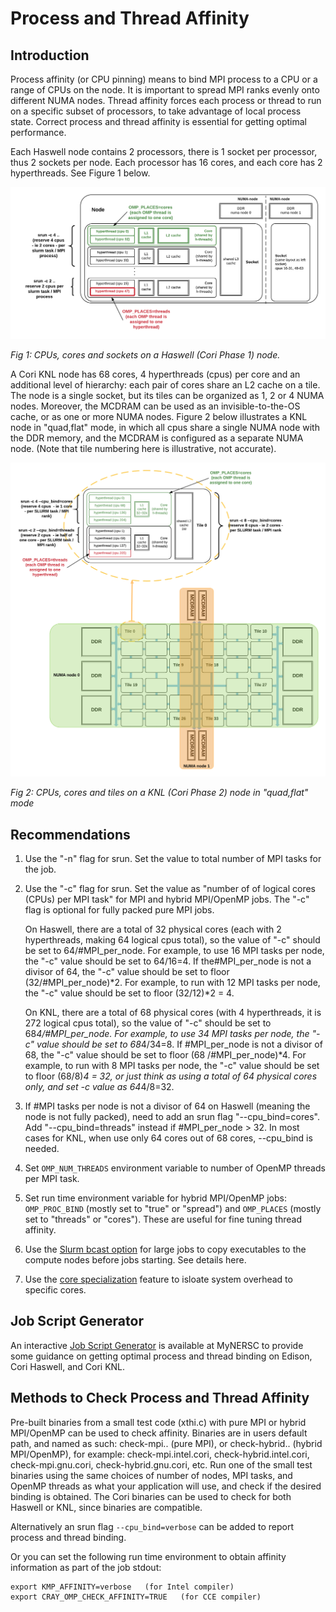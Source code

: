 # Process and Thread Affinity

## Introduction

Process affinity (or CPU pinning) means to bind MPI process to a CPU
or a range of CPUs on the node.  It is important to spread MPI ranks
evenly onto different NUMA nodes. Thread affinity forces each process
or thread to run on a specific subset of processors, to take advantage
of local process state. Correct process and thread affinity is
essential for getting optimal performance.

Each Haswell node contains 2 processors, there is 1 socket per
processor, thus 2 sockets per node.  Each processor has 16 cores, and
each core has 2 hyperthreads. See Figure 1 below.

<a name="fig1"></a>
![haswell-layout](Affinity-haswell-layout1.png)

*Fig 1: CPUs, cores and sockets on a Haswell (Cori Phase 1) node.*

A Cori KNL node has 68 cores, 4 hyperthreads (cpus) per core and an
additional level of hierarchy: each pair of cores share an L2 cache on
a tile. The node is a single socket, but its tiles can be organized as
1, 2 or 4 NUMA nodes. Moreover, the MCDRAM can be used as an
invisible-to-the-OS cache, or as one or more NUMA nodes. Figure 2
below illustrates a KNL node in "quad,flat" mode, in which all cpus
share a single NUMA node with the DDR memory, and the MCDRAM is
configured as a separate NUMA node. (Note that tile numbering here is
illustrative, not accurate).

<a name="fig2"></a>
![knl-core-places-quadflat](knl-cores-places-quadflat.png)

*Fig 2: CPUs, cores and tiles on a KNL (Cori Phase 2) node in "quad,flat" mode*


## Recommendations

1. Use the "-n" flag for srun. Set the value to total number of MPI
   tasks for the job.
1. Use the "-c" flag for srun. Set the value as "number of of logical
   cores (CPUs) per MPI task" for MPI and hybrid MPI/OpenMP jobs. The
   "-c" flag is optional for fully packed pure MPI jobs.

   On Haswell, there are a total of 32 physical cores (each with 2
   hyperthreads, making 64 logical cpus total), so the value of "-c"
   should be set to 64/#MPI_per_node. For example, to use 16 MPI tasks
   per node, the "-c" value should be set to 64/16=4. If
   the#MPI_per_node is not a divisor of 64, the "-c" value should be
   set to floor (32/#MPI_per_node)*2. For example, to run with 12 MPI
   tasks per node, the "-c" value should be set to floor (32/12)*2 =
   4.

   On KNL, there are a total of 68 physical cores (with 4
   hyperthreads, it is 272 logical cpus total), so the value of "-c"
   should be set to 68*4/#MPI_per_node. For example, to use 34 MPI
   tasks per node, the "-c" value should be set to 68*4/34=8. If
   #MPI_per_node is not a divisor of 68, the "-c" value should be set
   to floor (68 /#MPI_per_node)*4. For example, to run with 8 MPI
   tasks per node, the "-c" value should be set to floor (68/8)*4 =
   32, or just think as using a total of 64 physical cores only, and
   set -c value as 64*4/8=32.

1. If #MPI tasks per node is not a divisor of 64 on Haswell (meaning
   the node is not fully packed), need to add an srun flag
   "--cpu_bind=cores". Add "--cpu_bind=threads" instead if
   #MPI_per_node > 32.  In most cases for KNL, when use only 64 cores
   out of 68 cores, --cpu_bind is needed.

1. Set `OMP_NUM_THREADS` environment variable to number of OpenMP
   threads per MPI task.

1. Set run time environment variable for hybrid MPI/OpenMP jobs:
   `OMP_PROC_BIND` (mostly set to "true" or "spread") and `OMP_PLACES`
   (mostly set to "threads" or "cores"). These are useful for fine
   tuning thread affinity.

1. Use the [Slurm bcast option](../best-practices.md) for large jobs
   to copy executables to the compute nodes before jobs starting.  See
   details here.

1. Use the [core specialization](../best-practices.md) feature to
   isloate system overhead to specific cores.

## Job Script Generator

An
interactive
[Job Script Generator](https://my.nersc.gov/script_generator.php) is
available at MyNERSC to provide some guidance on getting optimal
process and thread binding on Edison, Cori Haswell, and Cori KNL.

## Methods to Check Process and Thread Affinity

Pre-built binaries from a small test code (xthi.c) with pure MPI or
hybrid MPI/OpenMP can be used to check affinity.  Binaries are in
users default path, and named as such: check-mpi.<compiler>.<machine>
(pure MPI), or check-hybrid.<compiler>.<machine> (hybrid MPI/OpenMP),
for example: check-mpi.intel.cori, check-hybrid.intel.cori,
check-mpi.gnu.cori, check-hybrid.gnu.cori, etc.  Run one of the small
test binaries using the same choices of number of nodes, MPI tasks,
and OpenMP threads as what your application will use, and check if the
desired binding is obtained. The Cori binaries can be used to check
for both Haswell or KNL, since binaries are compatible.

Alternatively an srun flag `--cpu_bind=verbose` can be added to report process and thread binding.

Or you can set the following run time environment to obtain affinity
information as part of the job stdout:

```
export KMP_AFFINITY=verbose   (for Intel compiler)
export CRAY_OMP_CHECK_AFFINITY=TRUE   (for CCE compiler)
```
